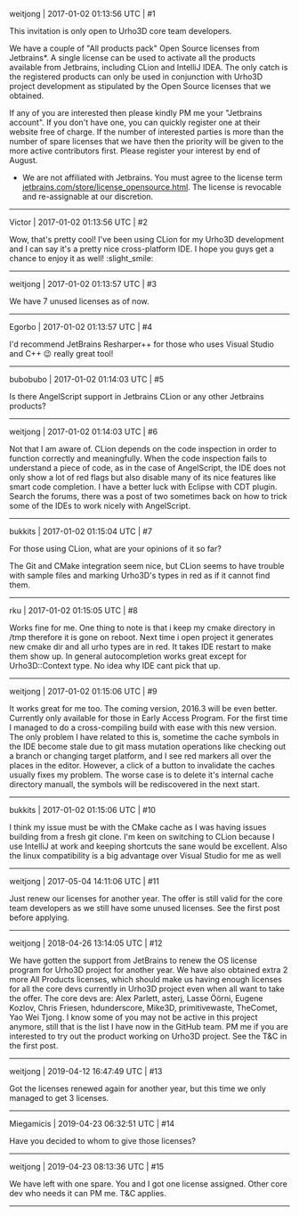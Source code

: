 weitjong | 2017-01-02 01:13:56 UTC | #1

This invitation is only open to Urho3D core team developers.

We have a couple of "All products pack" Open Source licenses from Jetbrains*. A single license can be used to activate all the products available from Jetbrains, including CLion and IntelliJ IDEA. The only catch is the registered products can only be used in conjunction with Urho3D project development as stipulated by the Open Source licenses that we obtained.

If any of you are interested then please kindly PM me your "Jetbrains account". If you don't have one, you can quickly register one at their website free of charge. If the number of interested parties is more than the number of spare licenses that we have then the priority will be given to the more active contributors first. Please register your interest by end of August.

* We are not affiliated with Jetbrains. You must agree to the license term [jetbrains.com/store/license_opensource.html](https://www.jetbrains.com/store/license_opensource.html). The license is revocable and re-assignable at our discretion.

-------------------------

Victor | 2017-01-02 01:13:56 UTC | #2

Wow, that's pretty cool! I've been using CLion for my Urho3D development and I can say it's a pretty nice cross-platform IDE. I hope you guys get a chance to enjoy it as well! :slight_smile:

-------------------------

weitjong | 2017-01-02 01:13:57 UTC | #3

We have 7 unused licenses as of now.

-------------------------

Egorbo | 2017-01-02 01:13:57 UTC | #4

I'd recommend JetBrains Resharper++ for those who uses Visual Studio and C++ :wink: really great tool!

-------------------------

bubobubo | 2017-01-02 01:14:03 UTC | #5

Is there AngelScript support in Jetbrains CLion or any other Jetbrains products?

-------------------------

weitjong | 2017-01-02 01:14:03 UTC | #6

Not that I am aware of. CLion depends on the code inspection in order to function correctly and meaningfully. When the code inspection fails to understand a piece of code, as in the case of AngelScript, the IDE does not only show a lot of red flags but also disable many of its nice features like smart code completion. I have a better luck with Eclipse with CDT plugin. Search the forums, there was a post of two sometimes back on how to trick some of the IDEs to work nicely with AngelScript.

-------------------------

bukkits | 2017-01-02 01:15:04 UTC | #7

For those using CLion, what are your opinions of it so far? 

The Git and CMake integration seem nice, but CLion seems to have trouble with sample files and marking Urho3D's types in red as if it cannot find them.

-------------------------

rku | 2017-01-02 01:15:05 UTC | #8

Works fine for me. One thing to note is that i keep my cmake directory in /tmp therefore it is gone on reboot. Next time i open project it generates new cmake dir and all urho types are in red. It takes IDE restart to make them show up. In general autocompletion works great except for Urho3D::Context type. No idea why IDE cant pick that up.

-------------------------

weitjong | 2017-01-02 01:15:06 UTC | #9

It works great for me too. The coming version,  2016.3 will be even better. Currently only available for those in Early Access Program. For the first time I managed to do a cross-compiling build with ease with this new version. The only problem I have related to this is, sometime the cache symbols in the IDE become stale due to git mass mutation operations like checking out a branch or changing target platform, and I see red markers all over the places in the editor. However, a click of a button to invalidate the caches usually fixes my problem. The worse case is to delete it's internal cache directory manuall, the symbols will be rediscovered in the next start.

-------------------------

bukkits | 2017-01-02 01:15:06 UTC | #10

I think my issue must be with the CMake cache as I was having issues building from a fresh git clone. I'm keen on switching to CLion because I use IntelliJ at work and keeping shortcuts the sane would be excellent. Also the linux compatibility is a big advantage over Visual Studio for me as well

-------------------------

weitjong | 2017-05-04 14:11:06 UTC | #11

Just renew our licenses for another year. The offer is still valid for the core team developers as we still have some unused licenses. See the first post before applying.

-------------------------

weitjong | 2018-04-26 13:14:05 UTC | #12

We have gotten the support from JetBrains to renew the OS license program for Urho3D project for another year. We have also obtained extra 2 more All Products licenses, which should make us having enough licenses for all the core devs currently in Urho3D project even when all want to take the offer. The core devs are: Alex Parlett, asterj, Lasse Öörni, Eugene Kozlov, Chris Friesen, hdunderscore, Mike3D, primitivewaste, TheComet, Yao Wei Tjong. I know some of you may not be active in this project anymore, still that is the list I have now in the GitHub team. PM me if you are interested to try out the product working on Urho3D project. See the T&C in the first post.

-------------------------

weitjong | 2019-04-12 16:47:49 UTC | #13

Got the licenses renewed again for another year, but this time we only managed to get 3 licenses.

-------------------------

Miegamicis | 2019-04-23 06:32:51 UTC | #14

Have you decided to whom to give those licenses?

-------------------------

weitjong | 2019-04-23 08:13:36 UTC | #15

We have left with one spare. You and I got one license assigned. Other core dev who needs it can PM me. T&C applies.

-------------------------

